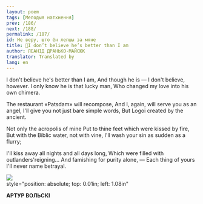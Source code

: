 ```yaml
---
layout: poem
tags: [Мелодыя натхнення]
prev: /186/
next: /188/
permalink: /187/
id: He веру, што ён лепшы за мяне
title: 🚧I don’t believe he’s better than I am
author: ЛЕАНІД ДРАНЬКО-МАЙСЮК
translator: Translated by 
lang: en
---
```



 
I don't believe he's better than I am, And though he is — I don't believe, however. I only know he is that lucky man, Who changed my love into his own chimera.

The restaurant «Patsdam» will recompose, And I, again, will serve you as an angel, I'll give you not just bare simple words, But Logoi created by the ancient.

Not only the acropolis of mine Put to thine feet which were kissed by fire, But with the Biblic water, not with vine, I'll wash your sin as sudden as a flurry;

I'll kiss away all nights and all days long, Which were filled with outlanders'reigning... And famishing for purity alone, — Each thing of yours I'll never name betrayal.

![](2022-%D0%9C%D1%96%D0%BD%D1%81%D0%BA-%D0%BB%D1%83%D1%87%D0%BD%D0%B0%D1%81%D1%86%D1%8C-%D0%BC%D1%96%D0%BA%D0%BE%D0%BB%D0%B0-%D0%BC%D1%8F%D1%82%D0%BB%D1%96%D1%86%D0%BA%D1%96_html_7521cb1038a88d51.jpg)  
style="position: absolute; top: 0.01in; left: 1.08in"

**АРТУР ВОЛЬСКІ**
